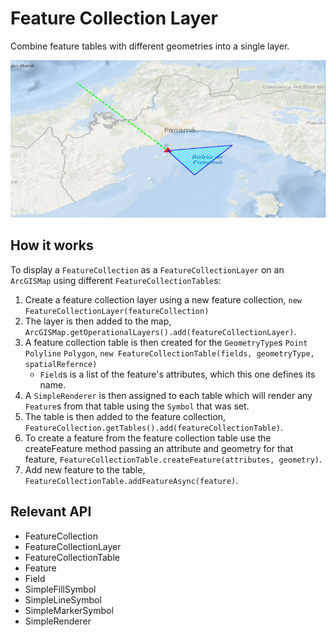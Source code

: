 # Feature Collection Layer

Combine feature tables with different geometries into a single layer.

![](FeatureCollectionLayer.png)

## How it works

To display a `FeatureCollection` as a `FeatureCollectionLayer` on an `ArcGISMap` using different `FeatureCollectionTable`s:

1.  Create a feature collection layer using a new feature collection, `new FeatureCollectionLayer(featureCollection)`
2.  The layer is then added to the map, `ArcGISMap.getOperationalLayers().add(featureCollectionLayer)`.
3.  A feature collection table is then created for the `GeometryType`s `Point` `Polyline` `Polygon`, `new FeatureCollectionTable(fields, geometryType, spatialRefernce)`
    *   `Field`s is a list of the feature's attributes, which this one defines its name.
4.  A `SimpleRenderer` is then assigned to each table which will render any `Feature`s from that table using the `Symbol` that was set.
5.  The table is then added to the feature collection, `FeatureCollection.getTables().add(featureCollectionTable)`.
6.  To create a feature from the feature collection table use the createFeature method passing an attribute and geometry for that feature, `FeatureCollectionTable.createFeature(attributes, geometry)`.
7.  Add new feature to the table, `FeatureCollectionTable.addFeatureAsync(feature)`.

## Relevant API

*   FeatureCollection
*   FeatureCollectionLayer
*   FeatureCollectionTable
*   Feature
*   Field
*   SimpleFillSymbol
*   SimpleLineSymbol
*   SimpleMarkerSymbol
*   SimpleRenderer
